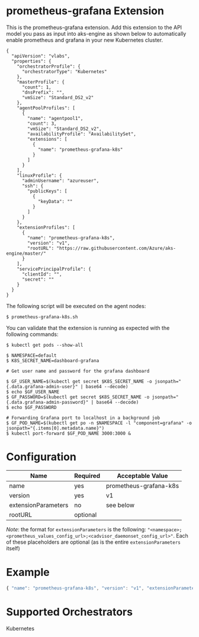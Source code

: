 # prometheus-grafana Extension


This is the prometheus-grafana extension.  Add this extension to the API model you pass as input into aks-engine as shown below to automatically enable prometheus and grafana in your new Kubernetes cluster.

```
{
  "apiVersion": "vlabs",
  "properties": {
    "orchestratorProfile": {
      "orchestratorType": "Kubernetes"
    },
    "masterProfile": {
      "count": 1,
      "dnsPrefix": "",
      "vmSize": "Standard_DS2_v2"
    },
    "agentPoolProfiles": [
      {
        "name": "agentpool1",
        "count": 3,
        "vmSize": "Standard_DS2_v2",
        "availabilityProfile": "AvailabilitySet",
        "extensions": [
          {
            "name": "prometheus-grafana-k8s"
          }
        ]
      }
    ],
    "linuxProfile": {
      "adminUsername": "azureuser",
      "ssh": {
        "publicKeys": [
          {
            "keyData": ""
          }
        ]
      }
    },
    "extensionProfiles": [
      {
        "name": "prometheus-grafana-k8s",
        "version": "v1",
        "rootURL": "https://raw.githubusercontent.com/Azure/aks-engine/master/"
      }
    ],
    "servicePrincipalProfile": {
      "clientId": "",
      "secret": ""
    }
  }
}
```


The following script will be executed on the agent nodes:

```
$ prometheus-grafana-k8s.sh
```

You can validate that the extension is running as expected with the following commands:

```
$ kubectl get pods --show-all

$ NAMESPACE=default
$ K8S_SECRET_NAME=dashboard-grafana

# Get user name and password for the grafana dashboard

$ GF_USER_NAME=$(kubectl get secret $K8S_SECRET_NAME -o jsonpath="{.data.grafana-admin-user}" | base64 --decode)
$ echo $GF_USER_NAME
$ GF_PASSWORD=$(kubectl get secret $K8S_SECRET_NAME -o jsonpath="{.data.grafana-admin-password}" | base64 --decode)
$ echo $GF_PASSWORD

# Forwarding Grafana port to localhost in a background job
$ GF_POD_NAME=$(kubectl get po -n $NAMESPACE -l "component=grafana" -o jsonpath="{.items[0].metadata.name}")
$ kubectl port-forward $GF_POD_NAME 3000:3000 &

```

# Configuration
|Name|Required|Acceptable Value|
|---|---|---|
|name|yes|prometheus-grafana-k8s|
|version|yes|v1|
|extensionParameters|no|see below|
|rootURL|optional||

_Note_: the format for `extensionParameters` is the following: `"<namespace>;<prometheus_values_config_url>;<cadvisor_daemonset_config_url>"`. Each of these placeholders are optional (as is the entire `extensionParameters` itself)

# Example
``` javascript
{ "name": "prometheus-grafana-k8s", "version": "v1", "extensionParameters": "monitoring;;" }
```

# Supported Orchestrators
Kubernetes
